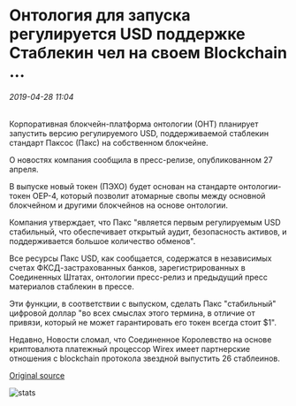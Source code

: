 # Онтология для запуска регулируется USD поддержке Стаблекин чел на своем Blockchain ...

###### 2019-04-28 11:04

Корпоративная блокчейн-платформа онтологии (ОНТ) планирует запустить версию регулируемого USD, поддерживаемой стаблекин стандарт Паксос (Пакс) на собственном блокчейне.

О новостях компания сообщила в пресс-релизе, опубликованном 27 апреля.

В выпуске новый токен (ПЭХО) будет основан на стандарте онтологии-токен OEP-4, который позволит атомарные свопы между основной блокчейном и другими блокчейнов на основе онтологии.

Компания утверждает, что Пакс "является первым регулируемым USD стабильный, что обеспечивает открытый аудит, безопасность активов, и поддерживается большое количество обменов".

Все ресурсы Пакс USD, как сообщается, содержатся в независимых счетах ФКСД-застрахованных банков, зарегистрированных в Соединенных Штатах, онтологии пресс-релиз и предыдущий пресс материалов стаблекин в прессе.

Эти функции, в соответствии с выпуском, сделать Пакс "стабильный" цифровой доллар "во всех смыслах этого термина, в отличие от привязи, который не может гарантировать его токен всегда стоит $1".

Недавно, Новости сломал, что Соединенное Королевство на основе криптовалюта платежный процессор Wirex имеет партнерские отношения с blockchain протокола звездной выпустить 26 стаблеинов.

[Original source](https://cointelegraph.com/news/ontology-to-launch-regulated-usd-backed-stablecoin-pax-on-its-blockchain)

![stats](https://c.statcounter.com/11760860/0/a89fa40b/1/ "stats")